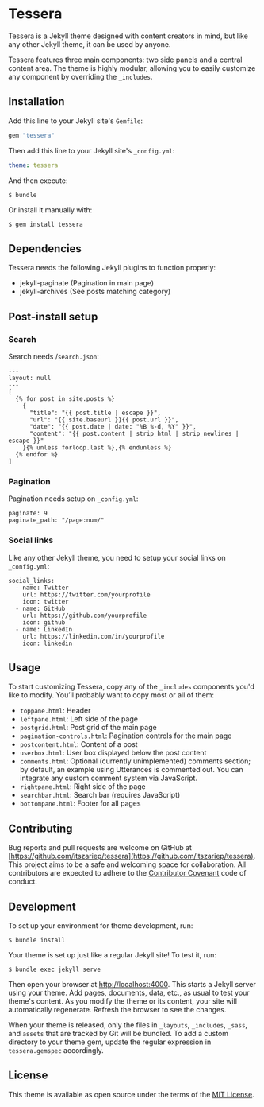 # Tessera

Tessera is a Jekyll theme designed with content creators in mind, but like any other Jekyll theme, it can be used by anyone.

Tessera features three main components: two side panels and a central content area. The theme is highly modular, allowing you to easily customize any component by overriding the `_includes`.

## Installation

Add this line to your Jekyll site's `Gemfile`:

```ruby
gem "tessera"
```

Then add this line to your Jekyll site's `_config.yml`:

```yaml
theme: tessera
```

And then execute:

```
$ bundle
```

Or install it manually with:

```
$ gem install tessera
```

## Dependencies
Tessera needs the following Jekyll plugins to function properly:

  - jekyll-paginate (Pagination in main page)
  - jekyll-archives (See posts matching category)
  
  
## Post-install setup
### Search
Search needs /`search.json`:

```
---
layout: null
---
[
  {% for post in site.posts %}
    {
      "title": "{{ post.title | escape }}",
      "url": "{{ site.baseurl }}{{ post.url }}",
      "date": "{{ post.date | date: "%B %-d, %Y" }}",
      "content": "{{ post.content | strip_html | strip_newlines | escape }}"
    }{% unless forloop.last %},{% endunless %}
  {% endfor %}
]

```

### Pagination
Pagination needs setup on `_config.yml`:

```
paginate: 9
paginate_path: "/page:num/"
```

### Social links
Like any other Jekyll theme, you need to setup your social links on `_config.yml`:

```
social_links:
  - name: Twitter
    url: https://twitter.com/yourprofile
    icon: twitter
  - name: GitHub
    url: https://github.com/yourprofile
    icon: github
  - name: LinkedIn
    url: https://linkedin.com/in/yourprofile
    icon: linkedin
```


## Usage

To start customizing Tessera, copy any of the `_includes` components you'd like to modify. You’ll probably want to copy most or all of them:

* `toppane.html`: Header
* `leftpane.html`: Left side of the page
* `postgrid.html`: Post grid of the main page
* `pagination-controls.html`: Pagination controls for the main page
* `postcontent.html`: Content of a post
* `userbox.html`: User box displayed below the post content
* `comments.html`: Optional (currently unimplemented) comments section; by default, an example using Utterances is commented out. You can integrate any custom comment system via JavaScript.
* `rightpane.html`: Right side of the page
* `searchbar.html`: Search bar (requires JavaScript)
* `bottompane.html`: Footer for all pages

## Contributing

Bug reports and pull requests are welcome on GitHub at [https://github.com/itszariep/tessera](https://github.com/itszariep/tessera). This project aims to be a safe and welcoming space for collaboration. All contributors are expected to adhere to the [Contributor Covenant](https://www.contributor-covenant.org/) code of conduct.

## Development

To set up your environment for theme development, run:

```
$ bundle install
```

Your theme is set up just like a regular Jekyll site! To test it, run:

```
$ bundle exec jekyll serve
```

Then open your browser at [http://localhost:4000](http://localhost:4000). This starts a Jekyll server using your theme. Add pages, documents, data, etc., as usual to test your theme's content. As you modify the theme or its content, your site will automatically regenerate. Refresh the browser to see the changes.

When your theme is released, only the files in `_layouts`, `_includes`, `_sass`, and `assets` that are tracked by Git will be bundled.
To add a custom directory to your theme gem, update the regular expression in `tessera.gemspec` accordingly.

## License

This theme is available as open source under the terms of the [MIT License](https://opensource.org/licenses/MIT).
